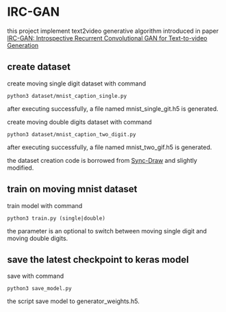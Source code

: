# IRC-GAN

this project implement text2video generative algorithm introduced in paper [IRC-GAN: Introspective Recurrent Convolutional GAN for Text-to-video Generation](https://www.ijcai.org/Proceedings/2019/0307.pdf)

## create dataset

create moving single digit dataset with command

```shell
python3 dataset/mnist_caption_single.py
```

after executing successfully, a file named mnist_single_git.h5 is generated.

create moving double digits dataset with command

```shell
python3 dataset/mnist_caption_two_digit.py
```

after executing successfully, a file named mnist_two_gif.h5 is generated.

the dataset creation code is borrowed from [Sync-Draw](https://github.com/syncdraw/Sync-DRAW/tree/master/dataset) and slightly modified.

## train on moving mnist dataset

train model with command

```shell
python3 train.py (single|double)
```

the parameter is an optional to switch between moving single digit and moving double digits.

## save the latest checkpoint to keras model

save with command

```shell
python3 save_model.py
```

the script save model to generator_weights.h5.
